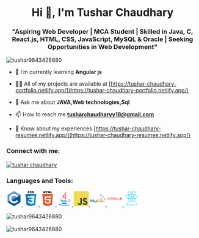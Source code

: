 <h1 align="center">Hi 👋, I'm Tushar Chaudhary</h1>
<h3 align="center">"Aspiring Web Developer | MCA Student | Skilled in Java, C, React.js, HTML, CSS, JavaScript, MySQL & Oracle | Seeking Opportunities in Web Development"</h3>

<p align="left"> <img src="https://komarev.com/ghpvc/?username=tushar9643426880&label=Profile%20views&color=0e75b6&style=flat" alt="tushar9643426880" /> </p>

- 🌱 I’m currently learning **Angular js**

- 👨‍💻 All of my projects are available at [https://tushar-chaudhary-portfolio.netlify.app/](https://tushar-chaudhary-portfolio.netlify.app/)

- 💬 Ask me about **JAVA,Web technologies,Sql**

- 📫 How to reach me **tusharchaudharyy18@gmail.com**

- 📄 Know about my experiences [https://tushar-chaudhary-resumee.netlify.app/](https://tushar-chaudhary-resumee.netlify.app/)

<h3 align="left">Connect with me:</h3>
<p align="left">
<a href="https://linkedin.com/in/tushar chaudhary" target="blank"><img align="center" src="https://raw.githubusercontent.com/rahuldkjain/github-profile-readme-generator/master/src/images/icons/Social/linked-in-alt.svg" alt="tushar chaudhary" height="30" width="40" /></a>
</p>

<h3 align="left">Languages and Tools:</h3>
<p align="left"> <a href="https://www.cprogramming.com/" target="_blank" rel="noreferrer"> <img src="https://raw.githubusercontent.com/devicons/devicon/master/icons/c/c-original.svg" alt="c" width="40" height="40"/> </a> <a href="https://www.w3schools.com/css/" target="_blank" rel="noreferrer"> <img src="https://raw.githubusercontent.com/devicons/devicon/master/icons/css3/css3-original-wordmark.svg" alt="css3" width="40" height="40"/> </a> <a href="https://www.w3.org/html/" target="_blank" rel="noreferrer"> <img src="https://raw.githubusercontent.com/devicons/devicon/master/icons/html5/html5-original-wordmark.svg" alt="html5" width="40" height="40"/> </a> <a href="https://www.java.com" target="_blank" rel="noreferrer"> <img src="https://raw.githubusercontent.com/devicons/devicon/master/icons/java/java-original.svg" alt="java" width="40" height="40"/> </a> <a href="https://developer.mozilla.org/en-US/docs/Web/JavaScript" target="_blank" rel="noreferrer"> <img src="https://raw.githubusercontent.com/devicons/devicon/master/icons/javascript/javascript-original.svg" alt="javascript" width="40" height="40"/> </a> <a href="https://www.mysql.com/" target="_blank" rel="noreferrer"> <img src="https://raw.githubusercontent.com/devicons/devicon/master/icons/mysql/mysql-original-wordmark.svg" alt="mysql" width="40" height="40"/> </a> <a href="https://www.oracle.com/" target="_blank" rel="noreferrer"> <img src="https://raw.githubusercontent.com/devicons/devicon/master/icons/oracle/oracle-original.svg" alt="oracle" width="40" height="40"/> </a> <a href="https://reactjs.org/" target="_blank" rel="noreferrer"> <img src="https://raw.githubusercontent.com/devicons/devicon/master/icons/react/react-original-wordmark.svg" alt="react" width="40" height="40"/> </a> </p>

<p><img align="center" src="https://github-readme-stats.vercel.app/api/top-langs?username=tushar9643426880&show_icons=true&locale=en&layout=compact" alt="tushar9643426880" /></p>

<p><img align="center" src="https://github-readme-streak-stats.herokuapp.com/?user=tushar9643426880&" alt="tushar9643426880" /></p>
